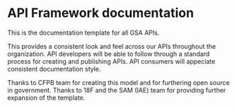 API Framework documentation
====================

This is the documentation template for all GSA APIs.

This provides a consistent look and feel across our APIs throughout the organization.  API developers will be able to follow through a standard process for creating and publishing APIs.  API consumers will appeciate consistent documentation style.


Thanks to CFPB team for creating this model and for furthering open source in government.  Thanks to 18F and the SAM (IAE) team for providing further expansion of the template.

